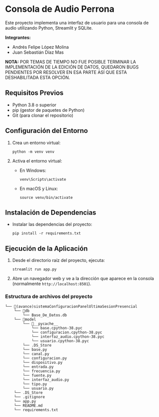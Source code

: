 # Consola de Audio Perrona

Este proyecto implementa una interfaz de usuario para una consola de audio utilizando Python, Streamlit y SQLite.

**Integrantes:**
- Andrés Felipe López Molina
- Juan Sebastián Díaz Mas

**NOTA:** POR TEMAS DE TIEMPO NO FUE POSIBLE TERMINAR LA IMPLEMENTACIÓN DE LA EDICIÓN DE DATOS, QUEDARON BUGS PENDIENTES POR RESOLVER
EN ESA PARTE ASÍ QUE ESTA DESHABILITADA ESTA OPCIÓN.

## Requisitos Previos

- Python 3.8 o superior
- pip (gestor de paquetes de Python)
- Git (para clonar el repositorio)

## Configuración del Entorno

1. Crea un entorno virtual:
   ```
   python -m venv venv
   ```

2. Activa el entorno virtual:
   - En Windows:
     ```
     venv\Scripts\activate
     ```
   - En macOS y Linux:
     ```
     source venv/bin/activate
     ```

## Instalación de Dependencias

-  Instalar las dependencias del proyecto:
   ```
   pip install -r requirements.txt
   ```

## Ejecución de la Aplicación

1. Desde el directorio raíz del proyecto, ejecuta:
   ```
   streamlit run app.py
   ```

2. Abre un navegador web y ve a la dirección que aparece en la consola (normalmente `http://localhost:8501`).

### Estructura de archivos del proyecto

```
└── 📁(avance)sistemaConfiguracionPanelUltimaSesionPresencial
    └── 📁db
        └── Base_De_Datos.db
    └── 📁model
        └── 📁__pycache__
            └── base.cpython-38.pyc
            └── configuracion.cpython-38.pyc
            └── interfaz_audio.cpython-38.pyc
            └── usuario.cpython-38.pyc
        └── .DS_Store
        └── base.py
        └── canal.py
        └── configuracion.py
        └── dispositivo.py
        └── entrada.py
        └── frecuencia.py
        └── fuente.py
        └── interfaz_audio.py
        └── tipo.py
        └── usuario.py
    └── .DS_Store
    └── .gitignore
    └── app.py
    └── README.md
    └── requirements.txt
```
